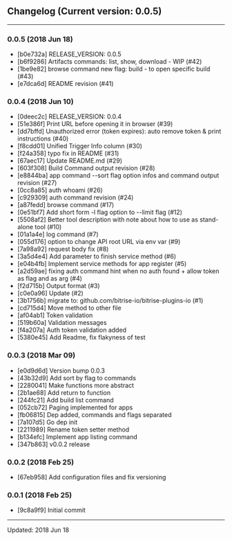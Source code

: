 ## Changelog (Current version: 0.0.5)

-----------------

### 0.0.5 (2018 Jun 18)

* [b0e732a] RELEASE_VERSION: 0.0.5
* [b6f9286] Artifacts commands: list, show, download - WIP (#42)
* [1be9e82] browse command new flag: build - to open specific build (#43)
* [e7dca6d] README revision (#41)

### 0.0.4 (2018 Jun 10)

* [0deec2c] RELEASE_VERSION: 0.0.4
* [51e386f] Print URL before opening it in browser (#39)
* [dd7bffd] Unauthorized error (token expires): auto remove token & print instructions (#40)
* [f8cdd01] Unified Trigger Info column (#30)
* [f24a358] typo fix in README (#31)
* [67aec17] Update README.md (#29)
* [603f308] Build Command output revision (#28)
* [e8844ba] app command --sort flag option infos and command output revision (#27)
* [0cc8a85] auth whoami (#26)
* [c929309] auth command revision (#24)
* [a87fedd] browse command (#17)
* [0e51bf7] Add short form -l flag option to --limit flag (#12)
* [5508af2] Better tool description with note about how to use as stand-alone tool (#10)
* [01a1a4e] log command (#7)
* [055d176] option to change API root URL via env var (#9)
* [7a98a92] request body fix (#8)
* [3a5d4e4] Add parameter to finish service method (#6)
* [e04b4fb] Implement service methods for app register (#5)
* [a2d59ae] fixing auth command hint when no auth found + allow token as flag and as arg (#4)
* [f2d715b] Output format (#3)
* [c0e0a96] Update (#2)
* [3b1756b] migrate to:  github.com/bitrise-io/bitrise-plugins-io (#1)
* [cd715d4] Move method to other file
* [af04ab1] Token validation
* [519b60a] Validation messages
* [f4a207a] Auth token validation added
* [5380e45] Add Readme, fix flakyness of test

### 0.0.3 (2018 Mar 09)

* [e0d9d6d] Version bump 0.0.3
* [43b32d9] Add sort by flag to commands
* [2280041] Make functions more abstract
* [2b1ae68] Add return to function
* [244fc21] Add build list command
* [052cb72] Paging implemented for apps
* [fb06815] Dep added, commands and flags separated
* [7a107d5] Go dep init
* [2211989] Rename token setter method
* [b134efc] Implement app listing command
* [347b863] v0.0.2 release

### 0.0.2 (2018 Feb 25)

* [67eb958] Add configuration files and fix versioning

### 0.0.1 (2018 Feb 25)

* [9c8a9f9] Initial commit

-----------------

Updated: 2018 Jun 18